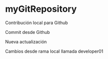 # myGitRepository

Contribución local para Github

Commit desde Github

Nueva actualización

Cambios desde rama local llamada developer01